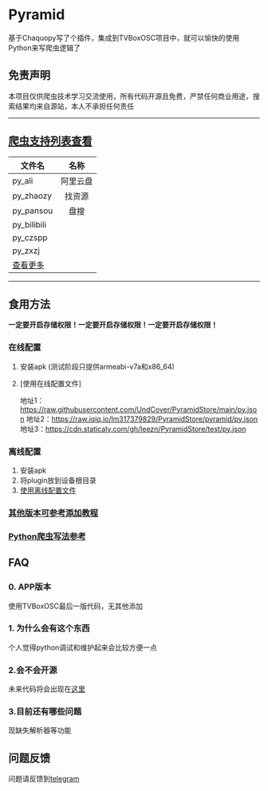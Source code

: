 # Pyramid

基于Chaquopy写了个插件，集成到TVBoxOSC项目中，就可以愉快的使用Python来写爬虫逻辑了

## 免责声明

本项目仅供爬虫技术学习交流使用，所有代码开源且免费，严禁任何商业用途，搜索结果均来自源站，本人不承担任何责任

---

## [爬虫支持列表查看](https://github.com/UndCover/PyramidStore/blob/main/list.md)

|文件名|名称|
|---|:---:|
|py_ali|阿里云盘|
|py_zhaozy|找资源|
|py_pansou|盘搜|
|py_bilibili|
|py_czspp||
|py_zxzj||
|[查看更多](https://github.com/UndCover/PyramidStore/blob/main/list.md)||

---

## 食用方法

**一定要开启存储权限！一定要开启存储权限！一定要开启存储权限！**

### 在线配置
1. 安装apk (测试阶段只提供armeabi-v7a和x86_64)
2. [使用在线配置文件]

   地址1：https://raw.githubusercontent.com/UndCover/PyramidStore/main/py.json
   地址2：https://raw.iqiq.io/lm317379829/PyramidStore/pyramid/py.json
   地址3：https://cdn.staticaly.com/gh/leezn/PyramidStore/test/py.json

### 离线配置
1. 安装apk
2. 将plugin放到设备根目录
3. [使用离线配置文件](https://raw.githubusercontent.com/UndCover/PyramidStore/main/local.json)

### [其他版本可参考添加教程](https://github.com/UndCover/PyramidStore/blob/main/tutorial.md)

### [Python爬虫写法参考](https://github.com/UndCover/PyramidStore/blob/main/spider.md)

## FAQ
### 0. APP版本
使用TVBoxOSC最后一版代码，无其他添加

### 1. 为什么会有这个东西
个人觉得python调试和维护起来会比较方便一点

### 2.会不会开源
未来代码将会出现在[这里](https://github.com/UndCover/Pyramid)

### 3.目前还有哪些问题
现缺失解析器等功能

## 问题反馈
问题请反馈到[telegram](https://t.me/+A3SLQRmPVi9kOThl)
